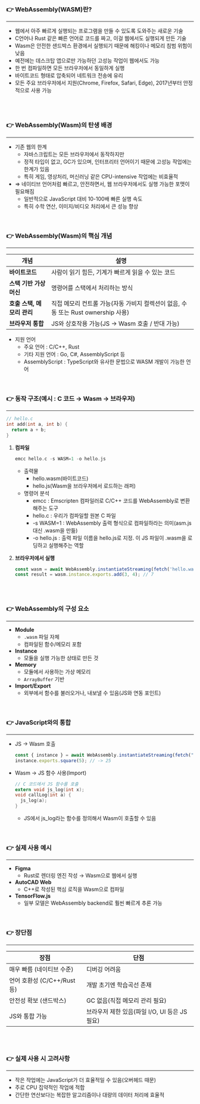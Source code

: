 ### 👉 WebAssembly(WASM)란?

---

- 웹에서 아주 빠르게 실행되는 프로그램을 만들 수 있도록 도와주는 새로운 기술
- C언어나 Rust 같은 빠른 언어로 코드를 짜고, 이걸 웹에서도 실행되게 만든 기술
- Wasm은 안전한 샌드박스 환경에서 실행되기 때문에 해킹이나 메모리 침범 위험이 낮음
- 예전에는 데스크탑 앱으로만 가능하던 고성능 작업이 웹에서도 가능
- 한 번 컴파일하면 모든 브라우저에서 동일하게 실행
- 바이트코드 형태로 압축되어 네트워크 전송에 유리
- 모든 주요 브라우저에서 지원(Chrome, Firefox, Safari, Edge), 2017년부터 안정적으로 사용 가능
<br>
<br>

### 👉 WebAssembly(Wasm)의 탄생 배경

---

- 기존 웹의 한계
    - 자바스크립트는 모든 브라우저에서 동작하지만
    - 정적 타입이 없고, GC가 있으며, 인터프리터 언어이기 때문에 고성능 작업에는 한계가 있음
    - 특히 게임, 영상처리, 머신러닝 같은 CPU-intensive 작업에는 비효율적
- ⇒ 네이티브 언어처럼 빠르고, 안전하면서, 웹 브라우저에서도 실행 가능한 포맷이 필요해짐
    - 일반적으로 JavaScript 대비 10-100배 빠른 실행 속도
    - 특히 수학 연산, 이미지/비디오 처리에서 큰 성능 향상
    <br>
    <br>

### 👉 WebAssembly(Wasm)의 핵심 개념

---

| 개념 | 설명 |
| --- | --- |
| **바이트코드** | 사람이 읽기 힘든, 기계가 빠르게 읽을 수 있는 코드 |
| **스택 기반 가상 머신** | 명령어를 스택에서 처리하는 방식 |
| **호출 스택, 메모리 관리** | 직접 메모리 컨트롤 가능(자동 가비지 컬렉션이 없음, 수동 또는 Rust ownership 사용) |
| **브라우저 통합** | JS와 상호작용 가능(JS → Wasm 호출 / 반대 가능) |
- 지원 언어
    - 주요 언어 : C/C++, Rust
    - 기타 지원 언어 : Go, C#, AssemblyScript 등
    - AssemblyScript : TypeScript와 유사한 문법으로 WASM 개발이 가능한 언어
    <br>
    <br>

### 👉 동작 구조(예시 : C 코드 → Wasm → 브라우저)

---

```c
// hello.c
int add(int a, int b) {
  return a + b;
}
```

1. **컴파일**
    
    ```c
    emcc hello.c -s WASM=1 -o hello.js
    ```
    
    - 출력물
        - hello.wasm(바이트코드)
        - hello.js(Wasm을 브라우저에서 로드하는 래퍼)
    - 명령어 분석
        - emcc : Emscripten 컴파일러로 C/C++ 코드를 WebAssembly로 변환해주는 도구
        - hello.c : 우리가 컴파일할 원본 C 파일
        - -s WASM=1 : WebAssembly 출력 형식으로 컴파일하라는 의미(asm.js 대신 .wasm을 만듦)
        - -o hello.js : 출력 파일 이름을 hello.js로 지정. 이 JS 파일이 .wasm을 로딩하고 실행해주는 역할
2. **브라우저에서 실행**
    
    ```jsx
    const wasm = await WebAssembly.instantiateStreaming(fetch('hello.wasm'));
    const result = wasm.instance.exports.add(3, 4); // 7
    ```
    <br>
    <br>
    

### 👉 WebAssembly의 구성 요소

---

- **Module**
    - `.wasm` 파일 자체
    - 컴파일된 함수/메모리 포함
- **Instance**
    - 모듈을 실행 가능한 상태로 만든 것
- **Memory**
    - 모듈에서 사용하는 가상 메모리
    - `ArrayBuffer` 기반
- **Import/Export**
    - 외부에서 함수를 불러오거나, 내보낼 수 있음(JS와 연동 포인트)
    <br>
    <br>

### 👉 JavaScript와의 통합

---

- JS → Wasm 호출
    
    ```jsx
    const { instance } = await WebAssembly.instantiateStreaming(fetch("math.wasm"));
    instance.exports.square(5); // -> 25
    ```
    
- Wasm → JS 함수 사용(Import)
    
    ```c
    // C 코드에서 JS 함수를 호출
    extern void js_log(int x);
    void callLog(int a) {
      js_log(a);
    }
    ```
    
    - JS에서 js_log라는 함수를 정의해서 Wasm이 호출할 수 있음
    <br>
    <br>

### 👉 실제 사용 예시

---

- **Figma**
    - Rust로 렌더링 엔진 작성 → Wasm으로 웹에서 실행
- **AutoCAD Web**
    - C++로 작성된 핵심 로직을 Wasm으로 컴파일
- **TensorFlow.js**
    - 일부 모델은 WebAssembly backend로 훨씬 빠르게 추론 가능
    <br>
    <br>

### 👉 장단점

---

| 장점 | 단점 |
| --- | --- |
| 매우 빠름 (네이티브 수준) | 디버깅 어려움 |
| 언어 호환성 (C/C++/Rust 등) | 개발 초기엔 학습곡선 존재 |
| 안전성 확보 (샌드박스) | GC 없음(직접 메모리 관리 필요) |
| JS와 통합 가능 | 브라우저 제한 있음(파일 I/O, UI 등은 JS 필요) |
<br>
<br>

### 👉 실제 사용 시 고려사항

---

- 작은 작업에는 JavaScript가 더 효율적일 수 있음(오버헤드 때문)
- 주로 CPU 집약적인 작업에 적합
- 간단한 연산보다는 복잡한 알고리즘이나 대량의 데이터 처리에 효율적
